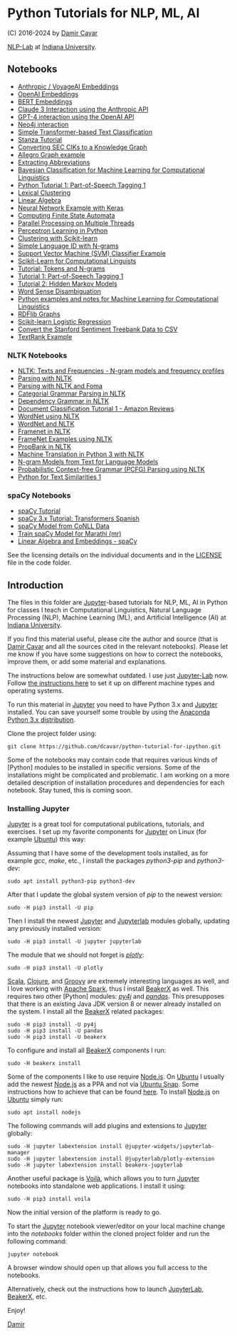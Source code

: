 # Python Tutorials for NLP, ML, AI

(C) 2016-2024 by [Damir Cavar]

[NLP-Lab](https://nlp-lab.org/) at [Indiana University].


## Notebooks

- [Anthropic / VoyageAI Embeddings](notebooks/anthropic_vectors.ipynb)
- [OpenAI Embeddings](notebooks/openai_vectors.ipynb)
- [BERT Embeddings](notebooks/BERT_vectors.ipynb)
- [Claude 3 Interaction using the Anthropic API](notebooks/claude3_test.ipynb)
- [GPT-4 interaction using the OpenAI API](notebooks/gpt4_test.ipynb)
- [Neo4j interaction](notebooks/neo4j_query.ipynb)
- [Simple Transformer-based Text Classification](notebooks/Transformers_example_simple_text_classification.ipynb)
- [Stanza Tutorial](notebooks/Stanza_tutorial.ipynb)
- [Converting SEC CIKs to a Knowledge Graph](notebooks/CIK_to_Graph.ipynb)
- [Allegro Graph example](https://github.com/dcavar/python-tutorial-notebooks/blob/master/notebooks/AllegroGraph_example.ipynb)
- [Extracting Abbreviations](https://github.com/dcavar/python-tutorial-notebooks/blob/master/notebooks/Abbreviations_extraction.ipynb)
- [Bayesian Classification for Machine Learning for Computational Linguistics](https://github.com/dcavar/python-tutorial-notebooks/blob/master/notebooks/Bayesian%20Classifier.ipynb)
- [Python Tutorial 1: Part-of-Speech Tagging 1](notebooks/Python%20Tutorial%20PoS%20Tagging.ipynb)
- [Lexical Clustering](https://github.com/dcavar/python-tutorial-notebooks/blob/master/notebooks/Lexical%20Clustering.ipynb)
- [Linear Algebra](https://github.com/dcavar/python-tutorial-notebooks/blob/master/notebooks/Linear%20Algebra.ipynb)
- [Neural Network Example with Keras](https://github.com/dcavar/python-tutorial-notebooks/blob/master/notebooks/Neural%20Network%20Example%20with%20Keras.ipynb)
- [Computing Finite State Automata](https://github.com/dcavar/python-tutorial-notebooks/blob/master/notebooks/Non-Deterministic%20Automaton%20Computing.ipynb)
- [Parallel Processing on Multiple Threads](https://github.com/dcavar/python-tutorial-notebooks/blob/master/notebooks/Parallelization_Example.ipynb)
- [Perceptron Learning in Python](https://github.com/dcavar/python-tutorial-notebooks/blob/master/notebooks/Perceptron%20Learning%20in%20Python.ipynb)
- [Clustering with Scikit-learn](https://github.com/dcavar/python-tutorial-notebooks/blob/master/notebooks/Python%20Clustering%20with%20Scikit-learn.ipynb)
- [Simple Language ID with N-grams](https://github.com/dcavar/python-tutorial-notebooks/blob/master/notebooks/Python%20Language%20ID.ipynb)
- [Support Vector Machine (SVM) Classifier Example](https://github.com/dcavar/python-tutorial-notebooks/blob/master/notebooks/Python%20SVM%20Classifier%20Example.ipynb)
- [Scikit-Learn for Computational Linguists](https://github.com/dcavar/python-tutorial-notebooks/blob/master/notebooks/Python%20Scikit-Learn%20for%20Computational%20Linguists.ipynb)
- [Tutorial: Tokens and N-grams](https://github.com/dcavar/python-tutorial-notebooks/blob/master/notebooks/Python%20Tokens%20and%20N-grams.ipynb)
- [Tutorial 1: Part-of-Speech Tagging 1](https://github.com/dcavar/python-tutorial-notebooks/blob/master/notebooks/Python%20Tutorial%20PoS%20Tagging.ipynb)
- [Tutorial 2: Hidden Markov Models](https://github.com/dcavar/python-tutorial-notebooks/blob/master/notebooks/Python%20Tutorial%20HMM.ipynb)
- [Word Sense Disambiguation](https://github.com/dcavar/python-tutorial-notebooks/blob/master/notebooks/Python%20Word%20Sense%20Disambiguation.ipynb)
- [Python examples and notes for Machine Learning for Computational Linguistics](https://github.com/dcavar/python-tutorial-notebooks/blob/master/notebooks/Python%20examples%20and%20notes%20for%20Machine%20Learning%20for%20Computational%20Linguistics.ipynb)
- [RDFlib Graphs](https://github.com/dcavar/python-tutorial-notebooks/blob/master/notebooks/RDFlib_example.ipynb)
- [Scikit-learn Logistic Regression](https://github.com/dcavar/python-tutorial-notebooks/blob/master/notebooks/Scikitlearn_logistic_regression.ipynb)
- [Convert the Stanford Sentiment Treebank Data to CSV](https://github.com/dcavar/python-tutorial-notebooks/blob/master/notebooks/Stanford_Sentiment_Treebank_Converter.ipynb)
- [TextRank Example](https://github.com/dcavar/python-tutorial-notebooks/blob/master/notebooks/textrank_example.ipynb)


### NLTK Notebooks

- [NLTK: Texts and Frequencies - N-gram models and frequency profiles](https://github.com/dcavar/python-tutorial-notebooks/blob/master/notebooks/Python%20NLTK%20-%20Texts%20and%20Frequencies.ipynb)
- [Parsing with NLTK](https://github.com/dcavar/python-tutorial-notebooks/blob/master/notebooks/Python%20Parsing%20with%20NLTK.ipynb)
- [Parsing with NLTK and Foma](https://github.com/dcavar/python-tutorial-notebooks/blob/master/notebooks/Python%20Parsing%20with%20NLTK%20and%20Foma.ipynb)
- [Categorial Grammar Parsing in NLTK](https://github.com/dcavar/python-tutorial-notebooks/blob/master/notebooks/Combinatory%20Categorial%20Grammar%20Parsing%20with%20NLTK.ipynb)
- [Dependency Grammar in NLTK](https://github.com/dcavar/python-tutorial-notebooks/blob/master/notebooks/Dependency%20Grammar%20in%20NLTK.ipynb)
- [Document Classification Tutorial 1 - Amazon Reviews](https://github.com/dcavar/python-tutorial-notebooks/blob/master/notebooks/Document%20Classification%20Tutorial.ipynb)
- [WordNet using NLTK](https://github.com/dcavar/python-tutorial-notebooks/blob/master/notebooks/Python%20WordNet%20using%20NLTK.ipynb)
- [WordNet and NLTK](https://github.com/dcavar/python-tutorial-notebooks/blob/master/notebooks/WordNet%20and%20NLTK.ipynb)
- [Framenet in NLTK](https://github.com/dcavar/python-tutorial-notebooks/blob/master/notebooks/NLTK_Framenet.ipynb)
- [FrameNet Examples using NLTK](https://github.com/dcavar/python-tutorial-notebooks/blob/master/notebooks/FrameNet%20Examples%20using%20NLTK.ipynb)
- [PropBank in NLTK](https://github.com/dcavar/python-tutorial-notebooks/blob/master/notebooks/NLTK_Propbank.ipynb)
- [Machine Translation in Python 3 with NLTK](https://github.com/dcavar/python-tutorial-notebooks/blob/master/notebooks/Machine%20Translation%20in%20Python%203%20with%20NLTK.ipynb)
- [N-gram Models from Text for Language Models](https://github.com/dcavar/python-tutorial-notebooks/blob/master/notebooks/N-gram%20Models%20for%20Language%20Models.ipynb)
- [Probabilistic Context-free Grammar (PCFG) Parsing using NLTK](https://github.com/dcavar/python-tutorial-notebooks/blob/master/notebooks/PCFG%20Parsing%20with%20NLTK.ipynb)
- [Python for Text Similarities 1](https://github.com/dcavar/python-tutorial-notebooks/blob/master/notebooks/Python%20for%20Text%20Similarities.ipynb)



### spaCy Notebooks

- [spaCy Tutorial](https://github.com/dcavar/python-tutorial-notebooks/blob/master/notebooks/spaCy%20Tutorial.ipynb)
- [spaCy 3.x Tutorial: Transformers Spanish](https://github.com/dcavar/python-tutorial-notebooks/blob/master/notebooks/spaCy%203.x%20Tutorial%20Transformers%20Spanish.ipynb)
- [spaCy Model from CoNLL Data](https://github.com/dcavar/python-tutorial-notebooks/blob/master/notebooks/spaCy_CoNLL_Training.ipynb)
- [Train spaCy Model for Marathi (mr)](https://github.com/dcavar/python-tutorial-notebooks/blob/master/notebooks/Marathi/train_model.ipynb)
- [Linear Algebra and Embeddings - spaCy](https://github.com/dcavar/python-tutorial-notebooks/blob/master/notebooks/Embeddings_and_Vectors.ipynb)


See the licensing details on the individual documents and in the [LICENSE] file in the code folder.


## Introduction

The files in this folder are [Jupyter]-based tutorials for NLP, ML, AI in Python for classes I teach in Computational Linguistics, Natural Language Processing (NLP), Machine Learning (ML), and Artificial Intelligence (AI) at [Indiana University].

If you find this material useful, please cite the author and source (that is [Damir Cavar] and all the sources cited in the relevant notebooks). Please let me know if you have some suggestions on how to correct the notebooks, improve them, or add some material and explanations.

The instructions below are somewhat outdated. I use just [Jupyter-Lab](https://jupyter.org/) now. Follow [the instructions here](https://jupyter.org/install) to set it up on different machine types and operating systems.



To run this material in [Jupyter] you need to have Python 3.x and [Jupyter] installed. You can save yourself some trouble by using the [Anaconda Python 3.x distribution].

Clone the project folder using:

	git clone https://github.com/dcavar/python-tutorial-for-ipython.git

Some of the notebooks may contain code that requires various kinds of [Python] modules to be installed in specific versions. Some of the installations might be complicated and problematic. I am working on a more detailed description of installation procedures and dependencies for each notebook. Stay tuned, this is coming soon.


### Installing Jupyter

[Jupyter] is a great tool for computational publications, tutorials, and exercises. I set up my favorite components for [Jupyter] on Linux (for example [Ubuntu]) this way:

Assuming that I have some of the development tools installed, as for example *gcc*, *make*, etc., I install the packages *python3-pip* and *python3-dev*:

	sudo apt install python3-pip python3-dev

After that I update the global system version of *pip* to the newest version:

	sudo -H pip3 install -U pip

Then I install the newest [Jupyter] and [Jupyterlab] modules globally, updating any previously installed version:

	sudo -H pip3 install -U jupyter jupyterlab

The module that we should not forget is [*plotly*](https://plot.ly/python/):

	sudo -H pip3 install -U plotly

[Scala], [Clojure], and [Groovy] are extremely interesting languages as well, and I love working with [Apache Spark], thus I install [BeakerX] as well. This requires two other [Python] modules: [*py4j*](https://www.py4j.org/) and [*pandas*](https://pandas.pydata.org/). This presupposes that there is an existing Java JDK version 8 or newer already installed on the system. I install all the [BeakerX] related packages:

	sudo -H pip3 install -U py4j
	sudo -H pip3 install -U pandas
	sudo -H pip3 install -U beakerx

To configure and install all [BeakerX] components I run:

	sudo -H beakerx install

Some of the components I like to use require [Node.js]. On [Ubuntu] I usually add the newest [Node.js] as a PPA and not via [Ubuntu Snap]. Some instructions how to achieve that can be found [here](https://tecadmin.net/install-latest-nodejs-npm-on-ubuntu/). To install [Node.js] on [Ubuntu] simply run:

	sudo apt install nodejs

The following commands will add plugins and extensions to [Jupyter] globally:

	sudo -H jupyter labextension install @jupyter-widgets/jupyterlab-manager
	sudo -H jupyter labextension install @jupyterlab/plotly-extension
	sudo -H jupyter labextension install beakerx-jupyterlab

Another useful package is [Voilà], which allows you to turn [Jupyter] notebooks into standalone web applications. I install it using:

	sudo -H pip3 install voila

Now the initial version of the platform is ready to go.

To start the [Jupyter] notebook viewer/editor on your local machine change into the *notebooks* folder within the cloned project folder and run the following command:

	jupyter notebook

A browser window should open up that allows you full access to the notebooks.

Alternatively, check out the instructions how to launch [JupyterLab], [BeakerX], etc.


Enjoy!

[Damir]



[Jupyter]: http://jupyter.org/ "Jupyter"
[JupyterLab]: https://jupyter.org/install "Jupyter"
[Damir Cavar]: http://damir.cavar.me/ "Damir Cavar"
[Damir]: http://damir.cavar.me/ "Damir Cavar"
[LICENSE]: https://github.com/dcavar/python-tutorial-for-ipython/blob/master/LICENSE "License"
[Computational Linguistics Program]: http://cl.indiana.edu/programs.html "IU Computational Linguistics"
[Department of Linguistics]: http://www.indiana.edu/~lingdept/ "IU Department of Linguistics"
[Indiana University]: https://www.indiana.edu/ "Indiana University"
[Anaconda Python 3.x distribution]: https://www.continuum.io/downloads "Anaconda Python"
[BeakerX]: http://beakerx.com/ "BeakerX"
[Scala]: https://www.scala-lang.org/ "The Scala Programming Language"
[Clojure]: https://clojure.org/ "Clojure"
[Groovy]: https://groovy-lang.org/ "Apache Groovy"
[Apache Spark]: https://spark.apache.org/ "Apache Spark"
[Node.js]: https://nodejs.org/en/ "Node.js"
[Ubuntu]: https://ubuntu.com/ "Ubuntu"
[Voilà]: https://voila.readthedocs.io/en/stable/install.html "Voilà"
[Ubuntu Snap]: https://ubuntu.com/tutorials/basic-snap-usage#1-introduction "Ubuntu Snap"
